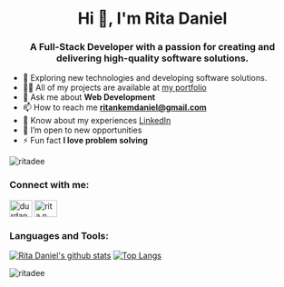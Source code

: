 <h1 align="center">Hi 👋, I'm Rita Daniel</h1>

<h3 align="center">A Full-Stack Developer with a passion for creating and delivering high-quality software solutions.</h3>

- 🌱 Exploring new technologies and developing software solutions.
- 👨‍💻 All of my projects are available at [my portfolio](https://ritadaniel.me/)
- 💬 Ask me about **Web Development**
- 📫 How to reach me **ritankemdaniel@gmail.com**
- 📄 Know about my experiences [LinkedIn](https://www.linkedin.com/in/rita-daniel/) 
- 👀 I’m open to new opportunities
- ⚡ Fun fact **I love problem solving**

<p align="left"> <img src="https://komarev.com/ghpvc/?username=ritadee&label=Profile%20views&color=0e75b6&style=flat" alt="ritadee" /> </p>

<h3 align="left">Connect with me:</h3>
<p align="left">
<a href="https://twitter.com/durdana_dee" target="blank"><img align="center" src="https://raw.githubusercontent.com/rahuldkjain/github-profile-readme-generator/master/src/images/icons/Social/twitter.svg" alt="durdana_dee" height="30" width="40" /></a>
<a href="https://linkedin.com/in/rita n. daniel" target="blank"><img align="center" src="https://raw.githubusercontent.com/rahuldkjain/github-profile-readme-generator/master/src/images/icons/Social/linked-in-alt.svg" alt="rita n. daniel" height="30" width="40" /></a>
</p>

<h3 align="left">Languages and Tools:</h3>

[![Rita Daniel's github stats](https://github-readme-stats.vercel.app/api?username=RitaDee&show_icons=true&theme=radical)](https://github.com/RitaDee/github-readme-stats)  [![Top Langs](https://github-readme-stats.vercel.app/api/top-langs/?username=RitaDee&show_icons=true&theme=radical&layout=compact)](https://github.com/RitaDee/github-readme-stats)


<p><img align="center" src="https://github-readme-streak-stats.herokuapp.com/?user=ritadee&" alt="ritadee" /></p>
